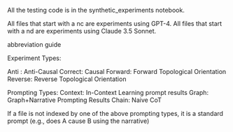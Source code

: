 All the testing code is in the synthetic_experiments notebook. 

All files that start with a nc are experiments using GPT-4. All files that start with a nd are experiments using Claude 3.5 Sonnet.

abbreviation guide

Experiment Types:

Anti : Anti-Causal
Correct: Causal
Forward: Forward Topological Orientation
Reverse: Reverse Topological Orientation


Prompting Types:
Context: In-Context Learning prompt results
Graph: Graph+Narrative Prompting Results
Chain: Naive CoT

If a file is not indexed by one of the above prompting types, it is a standard prompt (e.g., does A cause B using the narrative)


